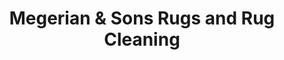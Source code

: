 ---
title: "Megerian & Sons Rugs and Rug Cleaning"
url: /locust-valley/megerian-und-sons-rugs-and-rug-cleaning/
shop: Möbel
---